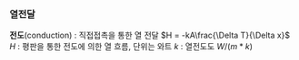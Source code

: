
### 열전달
  **전도**(conduction) : 직접접촉을 통한 열 전달
  $H = -kA\frac{\Delta T}{\Delta x}$
	  $H$ : 평판을 통한 전도에 의한 열 흐름,  단위는 와트
	  $k$ : 열전도도 $W/(m*k)$
	  
